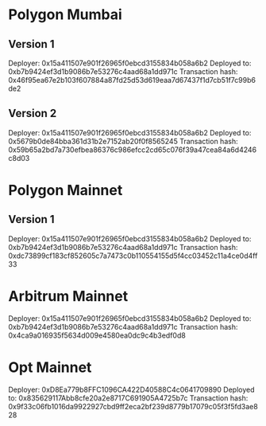 # Polygon Mumbai

## Version 1

Deployer: 0x15a411507e901f26965f0ebcd3155834b058a6b2
Deployed to: 0xb7b9424ef3d1b9086b7e53276c4aad68a1dd971c
Transaction hash: 0x46f95ea67e2b103f607884a87fd25d53d619eaa7d67437f1d7cb51f7c99b6de2

## Version 2

Deployer: 0x15a411507e901f26965f0ebcd3155834b058a6b2
Deployed to: 0x5679b0de84bba361d31b2e7152ab20f0f8565245
Transaction hash: 0x59b65a2bd7a730efbea86376c986efcc2cd65c076f39a47cea84a6d4246c8d03

# Polygon Mainnet

## Version 1

Deployer: 0x15a411507e901f26965f0ebcd3155834b058a6b2
Deployed to: 0xb7b9424ef3d1b9086b7e53276c4aad68a1dd971c
Transaction hash: 0xdc73899cf183cf852605c7a7473c0b110554155d5f4cc03452c11a4ce0d4ff33

# Arbitrum Mainnet

Deployer: 0x15a411507e901f26965f0ebcd3155834b058a6b2
Deployed to: 0xb7b9424ef3d1b9086b7e53276c4aad68a1dd971c
Transaction hash: 0x4ca9a016935f5634d009e4580ea0dc9c4b3edf0d8

# Opt Mainnet

Deployer: 0xD8Ea779b8FFC1096CA422D40588C4c0641709890
Deployed to: 0x835629117Abb8cfe20a2e8717C691905A4725b7c
Transaction hash: 0x9f33c06fb1016da9922927cbd9ff2eca2bf239d8779b17079c05f3f5fd3ae828
